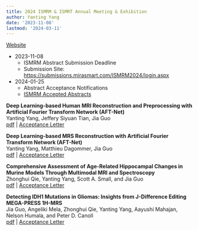 ```yaml
---
title: 2024 ISMRM & ISMRT Annual Meeting & Exhibition
author: Yanting Yang
date: '2023-11-08'
lastmod: '2024-03-11'
---
```


[Website](https://www.ismrm.org/24m/)

- 2023-11-08
  - ISMRM Abstract Submission Deadline
  - Submission Site: <https://submissions.mirasmart.com/ISMRM2024/login.aspx>
- 2024-01-25
  - Abstract Acceptance Notifications
  - [ISMRM Accepted Abstracts](https://www.ismrm.org/24/accepted_abstracts.pdf)

**Deep Learning-based Human MRI Reconstruction and Preprocessing with Artificial Fourier Transform Network (AFT-Net)** \
Yanting Yang, Jeffery Siyuan Tian, Jia Guo \
[pdf](./Deep%20Learning-based%20Human%20MRI%20Reconstruction%20and%20Preprocessing%20with%20Artificial%20Fourier%20Transform%20Network%20(AFT-Net).pdf) | [Acceptance Letter](./ISMRM%202024%20Annual%20Meeting%20Notification%20for%20Abstract%20Tracking%20Number%204665.pdf)

**Deep Learning-based MRS Reconstruction with Artificial Fourier Transform Network (AFT-Net)** \
Yanting Yang, Matthieu Dagommer, Jia Guo \
[pdf](./Deep%20Learning-based%20MRS%20Reconstruction%20with%20Artificial%20Fourier%20Transform%20Network%20(AFT-Net).pdf) | [Acceptance Letter](./ISMRM%202024%20Annual%20Meeting%20Notification%20for%20Abstract%20Tracking%20Number%206194.pdf)

**Comprehensive Assessment of Age-Related Hippocampal Changes in Murine Models Through Multimodal MRI and Spectroscopy** \
Zhonghui Qie, Yanting Yang, Scott A. Small, and Jia Guo \
[pdf](./Comprehensive%20Assessment%20of%20Age-Related%20Hippocampal%20Changes%20in%20Murine%20Models%20Through%20Multimodal%20MRI%20and%20Spectroscopy.pdf) | [Acceptance Letter](./ISMRM%202024%20Annual%20Meeting%20Notification%20for%20Abstract%20Tracking%20Number%208407.pdf)

**Detecting IDH1 Mutations in Gliomas: Insights from J-Difference Editing MEGA-PRESS 1H-MRS** \
Jia Guo, Angeliki Mela, Zhonghui Qie, Yanting Yang, Aayushi Mahajan, Nelson Humala, and Peter D. Canoll \
[pdf](./Detecting%20IDH1%20Mutations%20in%20Gliomas%20Insights%20from%20J-Difference%20Editing%20MEGA-PRESS%201H-MRS.pdf) | [Acceptance Letter](./ISMRM%202024%20Annual%20Meeting%20Notification%20for%20Abstract%20Tracking%20Number%208406.pdf)
